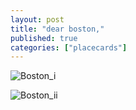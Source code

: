 ```yaml
---
layout: post
title: "dear boston,"
published: true
categories: ["placecards"]
---
```

![Boston_i]({{site.baseurl}}/images/Boston_i.jpg)



![Boston_ii]({{site.baseurl}}/images/Boston_ii.jpg)

